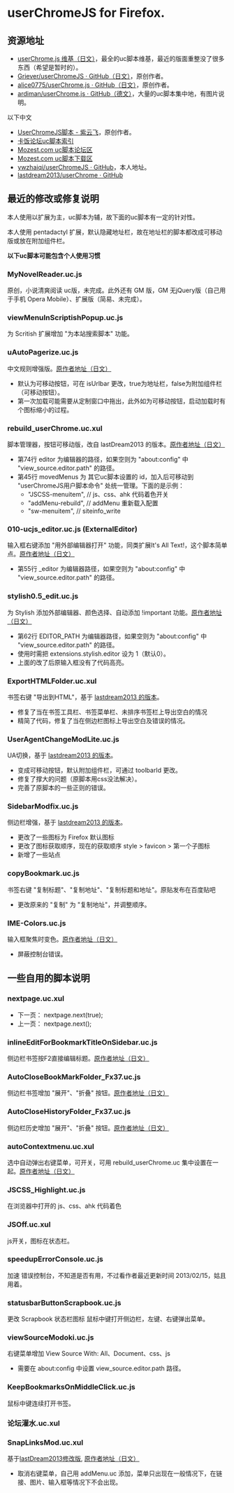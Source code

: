 # userChromeJS for Firefox.

## 资源地址

 - [userChrome.js 维基（日文）](http://wiki.nothing.sh/page/userChrome.js%CD%D1%A5%B9%A5%AF%A5%EA%A5%D7%A5%C8)，最全的uc脚本维基，最近的版面重整没了很多东西（希望是暂时的）。
 - [Griever/userChromeJS · GitHub（日文）](https://github.com/Griever/userChromeJS)，原创作者。
 - [alice0775/userChrome.js · GitHub（日文）](https://github.com/alice0775/userChrome.js)，原创作者。
 - [ardiman/userChrome.js · GitHub（德文）](https://github.com/ardiman/userChrome.js)，大量的uc脚本集中地，有图片说明。

以下中文

 - [UserChromeJS脚本 - 紫云飞](http://www.cnblogs.com/ziyunfei/archive/2011/11/25/2263756.html)，原创作者。
 - [卡饭论坛uc脚本索引](http://bbs.kafan.cn/forum.php?mod=viewthread&tid=1340501&page=1#pid25548028)
 - [Mozest.com uc脚本论坛区](https://g.mozest.com/forum-75-1)
 - [Mozest.com uc脚本下载区](https://j.mozest.com/zh-CN/ucscript/)
 - [ywzhaiqi/userChromeJS · GitHub](https://github.com/ywzhaiqi/userChromeJS)，本人地址。
 - [lastdream2013/userChrome · GitHub](https://github.com/lastdream2013/userChrome)


## 最近的修改或修复说明

本人使用以扩展为主，uc脚本为辅，故下面的uc脚本有一定的针对性。

本人使用 pentadactyl 扩展，默认隐藏地址栏，故在地址栏的脚本都改成可移动版或放在附加组件栏。

**以下uc脚本可能包含个人使用习惯**

### MyNovelReader.uc.js

原创，小说清爽阅读 uc版，未完成。此外还有 GM 版，GM 无jQuery版（自己用于手机 Opera Mobile）、扩展版（简易、未完成）。

### viewMenuInScriptishPopup.uc.js

为 Scritish 扩展增加 "为本站搜索脚本" 功能。

### uAutoPagerize.uc.js

中文规则增强版。[原作者地址（日文）](https://github.com/Griever/userChromeJS/tree/master/uAutoPagerize)

 - 默认为可移动按钮，可在 isUrlbar 更改，true为地址栏，false为附加组件栏（可移动按钮）。
 - 第一次加载可能需要从定制窗口中拖出，此外如为可移动按钮，启动加载时有个图标缩小的过程。

### rebuild_userChrome.uc.xul

脚本管理器，按钮可移动版，改自 lastDream2013 的版本。[原作者地址（日文）](https://github.com/alice0775/userChrome.js/blob/master/rebuild_userChrome.uc.xul)

 - 第74行 editor 为编辑器的路径，如果空则为 "about:config" 中 "view_source.editor.path" 的路径。
 - 第45行 movedMenus 为 其它uc脚本设置的 id，加入后可移动到 "userChromeJS用户脚本命令" 处统一管理。下面的是示例：
    - "JSCSS-menuitem",  // js、css、ahk 代码着色开关
    - "addMenu-rebuild",  // addMenu 重新载入配置
    - "sw-menuitem",  // siteinfo_write

### 010-ucjs_editor.uc.js (ExternalEditor)

输入框右键添加 "用外部编辑器打开" 功能，同类扩展It's All Text!，这个脚本简单点。[原作者地址（日文）](https://github.com/alice0775/userChrome.js/blob/master/010-ucjs_editor.uc.js)

 - 第55行 \_editor 为编辑器路径，如果空则为 "about:config" 中 "view_source.editor.path" 的路径。

### stylish0.5_edit.uc.js

为 Stylish 添加外部编辑器、颜色选择、自动添加 !important 功能。[原作者地址（日文）](https://github.com/alice0775/userChrome.js/blob/master/stylish0.5_edit.uc.js)

 - 第62行 EDITOR\_PATH 为编辑器路径，如果空则为 "about:config" 中 "view_source.editor.path" 的路径。
 - 使用时需把 extensions.stylish.editor 设为 1（默认0）。
 - 上面的改了后原输入框没有了代码高亮。

### ExportHTMLFolder.uc.xul

书签右键 "导出到HTML"，基于 [lastdream2013 的版本](http://bbs.kafan.cn/thread-1512731-1-1.html)。

- 修复了当在书签工具栏、书签菜单栏、未排序书签栏上导出空白的情况
- 精简了代码，修复了当在侧边栏图标上导出空白及错误的情况。

### UserAgentChangeModLite.uc.js

UA切换，基于 [lastdream2013 的版本](http://bbs.kafan.cn/thread-1534937-1-1.html)。

- 变成可移动按钮，默认附加组件栏，可通过 toolbarId 更改。
- 修复了撑大的问题（原脚本用css没法解决）。
- 完善了原脚本的一些正则的错误。

### SidebarModfix.uc.js

侧边栏增强，基于 [lastdream2013 的版本](http://bbs.kafan.cn/thread-1552255-1-1.html)。

 - 更改了一些图标为 Firefox 默认图标
 - 更改了图标获取顺序，现在的获取顺序 style > favicon > 第一个子图标
 - 新增了一些站点

### copyBookmark.uc.js

书签右键 "复制标题"、"复制地址"、"复制标题和地址"。原贴发布在百度贴吧

 - 更改原来的 "复制" 为 "复制地址"，并调整顺序。

### IME-Colors.uc.js

输入框聚焦时变色。[原作者地址（日文）](https://github.com/Griever/userChromeJS/blob/master/IME-Colors.uc.js)

 - 屏蔽控制台错误。


## 一些自用的脚本说明

### nextpage.uc.xul

 - 下一页： nextpage.next(true);
 - 上一页： nextpage.next();

### inlineEditForBookmarkTitleOnSidebar.uc.js

侧边栏书签按F2直接编辑标题。[原作者地址（日文）](https://github.com/alice0775/userChrome.js/blob/master/inlineEditForBookmarkTitleOnSidebar.uc.js)

### AutoCloseBookMarkFolder_Fx37.uc.js

侧边栏书签增加 "展开"、"折叠" 按钮。[原作者地址（日文）](https://github.com/alice0775/userChrome.js/blob/master/AutoCloseBookMarkFolder_Fx37.uc.js)

### AutoCloseHistoryFolder_Fx37.uc.js
侧边栏历史增加 "展开"、"折叠" 按钮。[原作者地址（日文）](https://github.com/alice0775/userChrome.js/blob/master/AutoCloseHistoryFolder_Fx37.uc.js)

### autoContextmenu.uc.xul

选中自动弹出右键菜单，可开关，可用 rebuild_userChrome.uc 集中设置在一起。[原作者地址（日文）](https://github.com/alice0775/userChrome.js/blob/master/autoContextmenu.uc.xul)

### JSCSS_Highlight.uc.js

在浏览器中打开的 js、css、ahk 代码着色

### JSOff.uc.xul

js开关，图标在状态栏。

### speedupErrorConsole.uc.js

加速 错误控制台，不知道是否有用，不过看作者最近更新时间 2013/02/15，姑且用着。

### statusbarButtonScrapbook.uc.js

更改 Scrapbook 状态栏图标 鼠标中键打开侧边栏，左键、右键弹出菜单。

### viewSourceModoki.uc.js

右键菜单增加 View Source With: All、Document、css、js

 - 需要在 about:config 中设置 view_source.editor.path 路径。

### KeepBookmarksOnMiddleClick.uc.js

鼠标中键连续打开书签。

### 论坛灌水.uc.xul

### SnapLinksMod.uc.xul

基于[lastDream2013修改版](http://bbs.kafan.cn/thread-1512731-1-1.html), [原作者地址（日文）](https://github.com/Griever/userChromeJS/blob/master/SnapLinks.uc.xul)

 - 取消右键菜单，自己用 addMenu.uc 添加，菜单只出现在一般情况下，在链接、图片、输入框等情况下不会出现。
